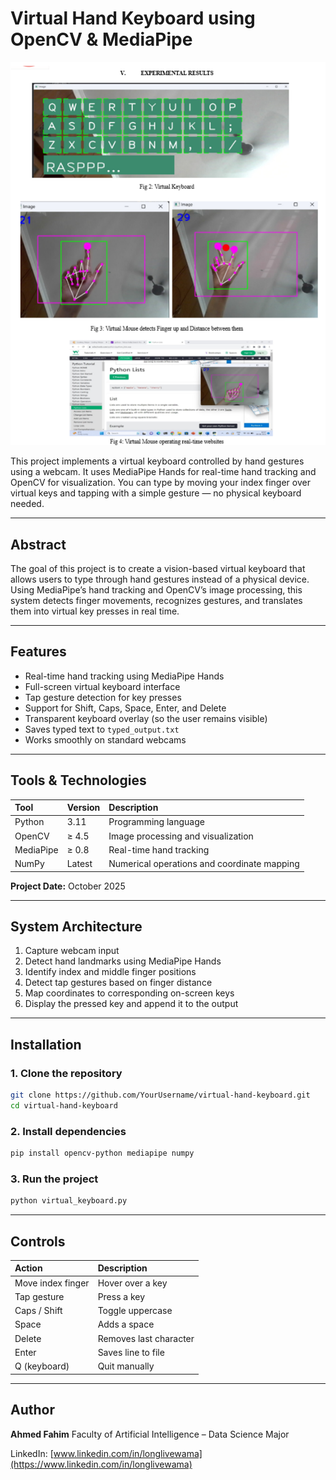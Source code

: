 
# Virtual Hand Keyboard using OpenCV & MediaPipe

![Demo](Screenshot%202025-10-05%20213953.png)

This project implements a virtual keyboard controlled by hand gestures using a webcam.
It uses MediaPipe Hands for real-time hand tracking and OpenCV for visualization.
You can type by moving your index finger over virtual keys and tapping with a simple gesture — no physical keyboard needed.

---

## Abstract

The goal of this project is to create a vision-based virtual keyboard that allows users to type through hand gestures instead of a physical device.
Using MediaPipe’s hand tracking and OpenCV’s image processing, this system detects finger movements, recognizes gestures, and translates them into virtual key presses in real time.

---

## Features

* Real-time hand tracking using MediaPipe Hands
* Full-screen virtual keyboard interface
* Tap gesture detection for key presses
* Support for Shift, Caps, Space, Enter, and Delete
* Transparent keyboard overlay (so the user remains visible)
* Saves typed text to `typed_output.txt`
* Works smoothly on standard webcams

---

## Tools & Technologies

| Tool      | Version | Description                                 |
| :-------- | :------ | :------------------------------------------ |
| Python    | 3.11    | Programming language                        |
| OpenCV    | ≥ 4.5   | Image processing and visualization          |
| MediaPipe | ≥ 0.8   | Real-time hand tracking                     |
| NumPy     | Latest  | Numerical operations and coordinate mapping |

**Project Date:** October 2025

---

## System Architecture

1. Capture webcam input
2. Detect hand landmarks using MediaPipe Hands
3. Identify index and middle finger positions
4. Detect tap gestures based on finger distance
5. Map coordinates to corresponding on-screen keys
6. Display the pressed key and append it to the output

---

## Installation

### 1. Clone the repository

```bash
git clone https://github.com/YourUsername/virtual-hand-keyboard.git
cd virtual-hand-keyboard
```

### 2. Install dependencies

```bash
pip install opencv-python mediapipe numpy
```

### 3. Run the project

```bash
python virtual_keyboard.py
```

---

## Controls

| Action            | Description            |
| :---------------- | :--------------------- |
| Move index finger | Hover over a key       |
| Tap gesture       | Press a key            |
| Caps / Shift      | Toggle uppercase       |
| Space             | Adds a space           |
| Delete            | Removes last character |
| Enter             | Saves line to file     |
| Q (keyboard)      | Quit manually          |

---

## Author

**Ahmed Fahim**
Faculty of Artificial Intelligence – Data Science Major

LinkedIn: [www.linkedin.com/in/longlivewama](https://www.linkedin.com/in/longlivewama)
